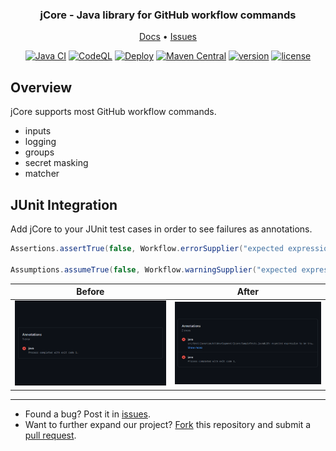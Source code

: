 <div align="center">
    <h3 align="center">jCore - Java library for GitHub workflow commands</h3>
    <p align="center">
        <a href="https://jCore.katsute.dev/">Docs</a>
        •
        <a href="https://github.com/Katsute/jCore/issues">Issues</a>
    </p>
</div>

<div align="center">
    <a href="https://github.com/Katsute/jCore/actions/workflows/java_ci.yml"><img alt="Java CI" src="https://github.com/Katsute/jCore/workflows/Java%20CI/badge.svg"></a>
    <a href="https://github.com/Katsute/jCore/actions/workflows/codeql.yml"><img alt="CodeQL" src="https://github.com/Katsute/jCore/actions/workflows/codeql.yml/badge.svg"></a>
    <a href="https://github.com/Katsute/jCore/actions/workflows/release.yml"><img alt="Deploy" src="https://github.com/Katsute/jCore/workflows/Deploy/badge.svg"></a>
    <a href="https://mvnrepository.com/artifact/com.kttdevelopment/jCore"><img alt="Maven Central" src="https://img.shields.io/maven-central/v/com.kttdevelopment/jCore"></a>
    <a href="https://github.com/Katsute/jCore/releases"><img alt="version" src="https://img.shields.io/github/v/release/Katsute/jCore"></a>
    <a href="https://github.com/Katsute/jCore/blob/main/LICENSE"><img alt="license" src="https://img.shields.io/github/license/Katsute/jCore"></a>
</div>

## Overview

jCore supports most GitHub workflow commands.
 - inputs
 - logging
 - groups
 - secret masking
 - matcher

## JUnit Integration

Add jCore to your JUnit test cases in order to see failures as annotations.

```java
Assertions.assertTrue(false, Workflow.errorSupplier("expected expression to be true"));

Assumptions.assumeTrue(false, Workflow.warningSupplier("expected expression to be true"));
```

|Before|After|
|:-:|:-:|
|![before](https://raw.githubusercontent.com/Katsute/jCore/main/before.png)|![after](https://raw.githubusercontent.com/Katsute/jCore/main/after.png)|

<hr>

- Found a bug? Post it in [issues](https://github.com/Katsute/jCore/issues).
- Want to further expand our project? [Fork](https://github.com/Katsute/jCore/fork) this repository and submit a [pull request](https://github.com/Katsute/jCore/pulls).

